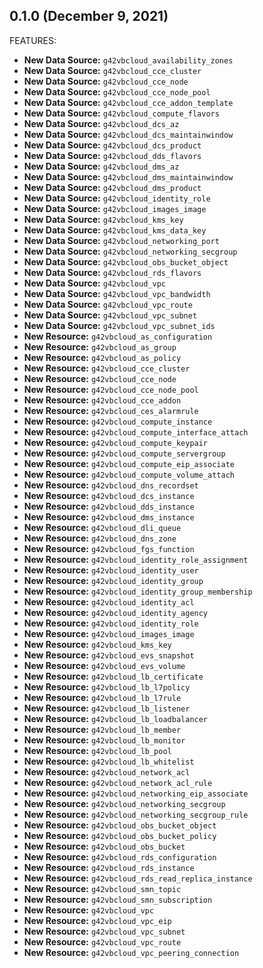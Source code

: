 ## 0.1.0 (December 9, 2021)

FEATURES:

* **New Data Source:** `g42vbcloud_availability_zones`
* **New Data Source:** `g42vbcloud_cce_cluster`
* **New Data Source:** `g42vbcloud_cce_node`
* **New Data Source:** `g42vbcloud_cce_node_pool`
* **New Data Source:** `g42vbcloud_cce_addon_template`
* **New Data Source:** `g42vbcloud_compute_flavors`
* **New Data Source:** `g42vbcloud_dcs_az`
* **New Data Source:** `g42vbcloud_dcs_maintainwindow`
* **New Data Source:** `g42vbcloud_dcs_product`
* **New Data Source:** `g42vbcloud_dds_flavors`
* **New Data Source:** `g42vbcloud_dms_az`
* **New Data Source:** `g42vbcloud_dms_maintainwindow`
* **New Data Source:** `g42vbcloud_dms_product`
* **New Data Source:** `g42vbcloud_identity_role`
* **New Data Source:** `g42vbcloud_images_image`
* **New Data Source:** `g42vbcloud_kms_key`
* **New Data Source:** `g42vbcloud_kms_data_key`
* **New Data Source:** `g42vbcloud_networking_port`
* **New Data Source:** `g42vbcloud_networking_secgroup`
* **New Data Source:** `g42vbcloud_obs_bucket_object`
* **New Data Source:** `g42vbcloud_rds_flavors`
* **New Data Source:** `g42vbcloud_vpc`
* **New Data Source:** `g42vbcloud_vpc_bandwidth`
* **New Data Source:** `g42vbcloud_vpc_route`
* **New Data Source:** `g42vbcloud_vpc_subnet`
* **New Data Source:** `g42vbcloud_vpc_subnet_ids`
* **New Resource:** `g42vbcloud_as_configuration`
* **New Resource:** `g42vbcloud_as_group`
* **New Resource:** `g42vbcloud_as_policy`
* **New Resource:** `g42vbcloud_cce_cluster`
* **New Resource:** `g42vbcloud_cce_node`
* **New Resource:** `g42vbcloud_cce_node_pool`
* **New Resource:** `g42vbcloud_cce_addon`
* **New Resource:** `g42vbcloud_ces_alarmrule`
* **New Resource:** `g42vbcloud_compute_instance`
* **New Resource:** `g42vbcloud_compute_interface_attach`
* **New Resource:** `g42vbcloud_compute_keypair`
* **New Resource:** `g42vbcloud_compute_servergroup`
* **New Resource:** `g42vbcloud_compute_eip_associate`
* **New Resource:** `g42vbcloud_compute_volume_attach`
* **New Resource:** `g42vbcloud_dns_recordset`
* **New Resource:** `g42vbcloud_dcs_instance`
* **New Resource:** `g42vbcloud_dds_instance`
* **New Resource:** `g42vbcloud_dms_instance`
* **New Resource:** `g42vbcloud_dli_queue`
* **New Resource:** `g42vbcloud_dns_zone`
* **New Resource:** `g42vbcloud_fgs_function`
* **New Resource:** `g42vbcloud_identity_role_assignment`
* **New Resource:** `g42vbcloud_identity_user`
* **New Resource:** `g42vbcloud_identity_group`
* **New Resource:** `g42vbcloud_identity_group_membership`
* **New Resource:** `g42vbcloud_identity_acl`
* **New Resource:** `g42vbcloud_identity_agency`
* **New Resource:** `g42vbcloud_identity_role`
* **New Resource:** `g42vbcloud_images_image`
* **New Resource:** `g42vbcloud_kms_key`
* **New Resource:** `g42vbcloud_evs_snapshot`
* **New Resource:** `g42vbcloud_evs_volume`
* **New Resource:** `g42vbcloud_lb_certificate`
* **New Resource:** `g42vbcloud_lb_l7policy`
* **New Resource:** `g42vbcloud_lb_l7rule`
* **New Resource:** `g42vbcloud_lb_listener`
* **New Resource:** `g42vbcloud_lb_loadbalancer`
* **New Resource:** `g42vbcloud_lb_member`
* **New Resource:** `g42vbcloud_lb_monitor`
* **New Resource:** `g42vbcloud_lb_pool`
* **New Resource:** `g42vbcloud_lb_whitelist`
* **New Resource:** `g42vbcloud_network_acl`
* **New Resource:** `g42vbcloud_network_acl_rule`
* **New Resource:** `g42vbcloud_networking_eip_associate`
* **New Resource:** `g42vbcloud_networking_secgroup`
* **New Resource:** `g42vbcloud_networking_secgroup_rule`
* **New Resource:** `g42vbcloud_obs_bucket_object`
* **New Resource:** `g42vbcloud_obs_bucket_policy`
* **New Resource:** `g42vbcloud_obs_bucket`
* **New Resource:** `g42vbcloud_rds_configuration`
* **New Resource:** `g42vbcloud_rds_instance`
* **New Resource:** `g42vbcloud_rds_read_replica_instance`
* **New Resource:** `g42vbcloud_smn_topic`
* **New Resource:** `g42vbcloud_smn_subscription`
* **New Resource:** `g42vbcloud_vpc`
* **New Resource:** `g42vbcloud_vpc_eip`
* **New Resource:** `g42vbcloud_vpc_subnet`
* **New Resource:** `g42vbcloud_vpc_route`
* **New Resource:** `g42vbcloud_vpc_peering_connection`
